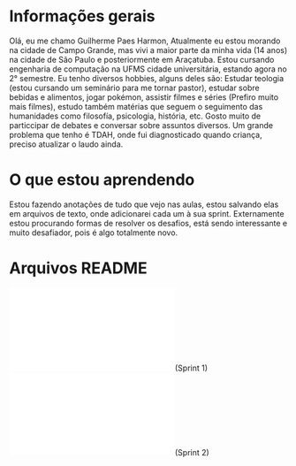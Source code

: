 ﻿# Informações gerais

Olá, eu me chamo Guilherme Paes Harmon, Atualmente eu estou morando na cidade de Campo Grande, mas vivi a maior parte da minha vida (14 anos) na cidade de São Paulo e posteriormente em Araçatuba. Estou cursando engenharia de computação na UFMS cidade universitária, estando agora no 2° semestre. Eu tenho diversos hobbies, alguns deles são: Estudar teologia (estou cursando um seminário para me tornar pastor), estudar sobre bebidas e alimentos, jogar pokémon, assistir filmes e séries (Prefiro muito mais filmes), estudo também matérias que seguem o seguimento das humanidades como filosofía, psicologia, história, etc. Gosto muito de particcipar de debates e conversar sobre assuntos diversos. Um grande problema que tenho é TDAH, onde fui diagnosticado quando criança, preciso atualizar o laudo ainda.

# O que estou aprendendo

Estou fazendo anotações de tudo que vejo nas aulas, estou salvando elas em arquivos de texto, onde adicionarei cada um à sua sprint. Externamente estou procurando formas de resolver os desafios, está sendo interessante e muito desafiador, pois é algo totalmente novo.

# Arquivos README

![sprint 1](Sprint_1/README.md)(Sprint 1)
![sprint 2](Sprint_2/README.md)(Sprint 2)
